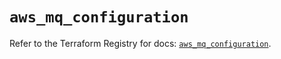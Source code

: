 # `aws_mq_configuration`

Refer to the Terraform Registry for docs: [`aws_mq_configuration`](https://registry.terraform.io/providers/hashicorp/aws/4.54.0/docs/resources/mq_configuration).
